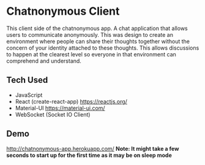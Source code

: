# Chatnonymous Client
This client side of the chatnonymous app. A chat application that allows users to communicate anonymously. This was design to create an environment where people can share their thoughts together without the concern of your identity attached to these thoughts. This allows discussions to happen at the clearest level so everyone in that environment can comprehend and understand.

## Tech Used
- JavaScript
- React (create-react-app) https://reactjs.org/
- Material-UI https://material-ui.com/
- WebSocket (Socket IO Client)

## Demo
http://chatnonymous-app.herokuapp.com/
**Note: It might take a few seconds to start up for the first time as it may be on sleep mode**
